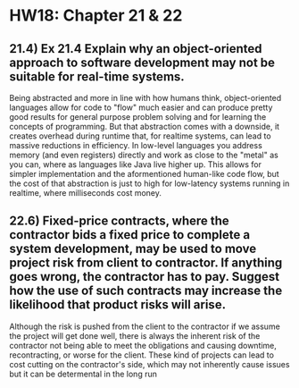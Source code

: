 # HW18: Chapter 21 & 22

## 21.4) Ex 21.4 Explain why an object-oriented approach to software development may not be suitable for real-time systems.

Being abstracted and more in line with how humans think, object-oriented languages allow for code to "flow" much easier and can produce pretty good results for general purpose problem solving and for learning the concepts of programming. But that abstraction comes with a downside, it creates overhead during runtime that, for realtime systems, can lead to massive reductions in efficiency. In low-level languages you address memory (and even registers) directly and work as close to the "metal" as you can, where as languages like Java live higher up. This allows for simpler implementation and the aformentioned human-like code flow, but the cost of that abstraction is just to high for low-latency systems running in realtime, where milliseconds cost money.

## 22.6) Fixed-price contracts, where the contractor bids a fixed price to complete a system development, may be used to move project risk from client to contractor. If anything goes wrong, the contractor has to pay. Suggest how the use of such contracts may increase the likelihood that product risks will arise.

Although the risk is pushed from the client to the contractor if we assume the project will get done well, there is always the inherent risk of the contractor not being able to meet the obligations and causing downtime, recontracting, or worse for the client. These kind of projects can lead to cost cutting on the contractor's side, which may not inherently cause issues but it can be determental in the long run 